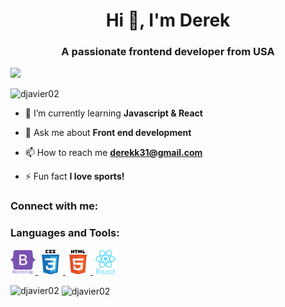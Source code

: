 <h1 align="center">Hi 👋, I'm Derek</h1>
<h3 align="center">A passionate frontend developer from USA</h3>
<img src="https://www.pinterest.com/pin/126663808259169541/ alt="coding">

<p align="left"> <img src="https://komarev.com/ghpvc/?username=djavier02&label=Profile%20views&color=0e75b6&style=flat" alt="djavier02" /> </p>

- 🌱 I’m currently learning **Javascript & React**

- 💬 Ask me about **Front end development**

- 📫 How to reach me **derekk31@gmail.com**

- ⚡ Fun fact **I love sports!**

<h3 align="left">Connect with me:</h3>
<p align="left">
</p>

<h3 align="left">Languages and Tools:</h3>
<p align="left"> <a href="https://getbootstrap.com" target="_blank" rel="noreferrer"> <img src="https://raw.githubusercontent.com/devicons/devicon/master/icons/bootstrap/bootstrap-plain-wordmark.svg" alt="bootstrap" width="40" height="40"/> </a> <a href="https://www.w3schools.com/css/" target="_blank" rel="noreferrer"> <img src="https://raw.githubusercontent.com/devicons/devicon/master/icons/css3/css3-original-wordmark.svg" alt="css3" width="40" height="40"/> </a> <a href="https://www.w3.org/html/" target="_blank" rel="noreferrer"> <img src="https://raw.githubusercontent.com/devicons/devicon/master/icons/html5/html5-original-wordmark.svg" alt="html5" width="40" height="40"/> </a> <a href="https://reactjs.org/" target="_blank" rel="noreferrer"> <img src="https://raw.githubusercontent.com/devicons/devicon/master/icons/react/react-original-wordmark.svg" alt="react" width="40" height="40"/> </a> </p>

<p><img align="left" src="https://github-readme-stats.vercel.app/api/top-langs?username=djavier02&show_icons=true&locale=en&layout=compact" alt="djavier02" /></p>

<p>&nbsp;<img align="center" src="https://github-readme-stats.vercel.app/api?username=djavier02&show_icons=true&locale=en" alt="djavier02" /></p>
